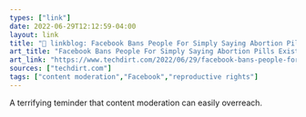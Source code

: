 ```yaml
---
types: ["link"]
date: 2022-06-29T12:12:59-04:00
layout: link
title: "🔗 linkblog: Facebook Bans People For Simply Saying Abortion Pills Exist | Techdirt'"
art_title: "Facebook Bans People For Simply Saying Abortion Pills Exist | Techdirt"
art_link: "https://www.techdirt.com/2022/06/29/facebook-bans-people-for-simply-saying-abortion-pills-exist/"
sources: ["techdirt.com"]
tags: ["content moderation","Facebook","reproductive rights"]
---
```

A terrifying teminder that content moderation can easily overreach.
 
